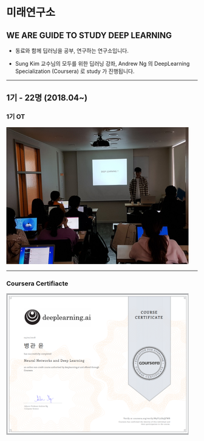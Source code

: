 ﻿# 미래연구소
## WE ARE GUIDE TO STUDY DEEP LEARNING

* 동료와 함께 딥러닝을 공부, 연구하는 연구소입니다.

+ Sung Kim 교수님의 모두를 위한 딥러닝 강좌,  Andrew Ng 의 DeepLearning Specialization (Coursera) 로 study 가 진행됩니다.
***
## 1기 - 22명 (2018.04~)

### 1기 OT  
<img src="/image/20180415i.jpg" width="480" height="360">

***

### Coursera Certifiacte
<img src="/image/Neural Networks and Deep Learning.png" width="480" height="372">